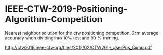 # IEEE-CTW-2019-Positioning-Algorithm-Competition

Nearest neighbor solution for the ctw positioning competition. 2cm average accuracy when dividing into 10% test and 90 % training.


http://ctw2019.ieee-ctw.org/files/2019/02/CTW2019_UserPos_Comp.pdf
